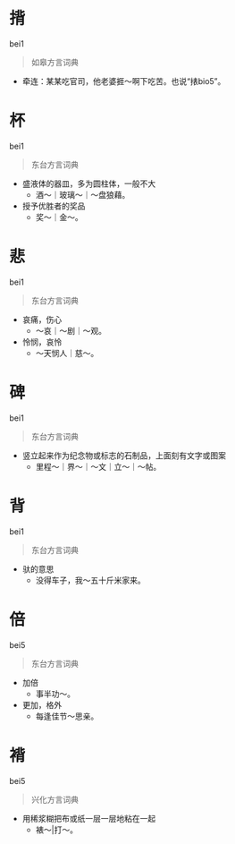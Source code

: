
# 揹
bei1
> 如皋方言词典
- 牵连：某某吃官司，他老婆捱～啊下吃苦。也说“㧼bio5”。

# 杯
bei1
> 东台方言词典
- 盛液体的器皿，多为圆柱体，一般不大
  - 酒～｜玻璃～｜～盘狼藉。
- 授予优胜者的奖品
  - 奖～｜金～。

# 悲
bei1
> 东台方言词典
- 哀痛，伤心
  - ～哀｜～剧｜～观。
- 怜悯，哀怜
  - ～天悯人｜慈～。

# 碑
bei1
> 东台方言词典
- 竖立起来作为纪念物或标志的石制品，上面刻有文字或图案
  - 里程～｜界～｜～文｜立～｜～帖。

# 背
bei1
> 东台方言词典
- 驮的意思
  - 没得车子，我～五十斤米家来。

# 倍
bei5
> 东台方言词典
- 加倍
  - 事半功～。
- 更加，格外
  - 每逢佳节～思亲。

# 褙
bei5
> 兴化方言词典
- 用稀浆糊把布或纸一层一层地粘在一起
  - 裱～|打～。
